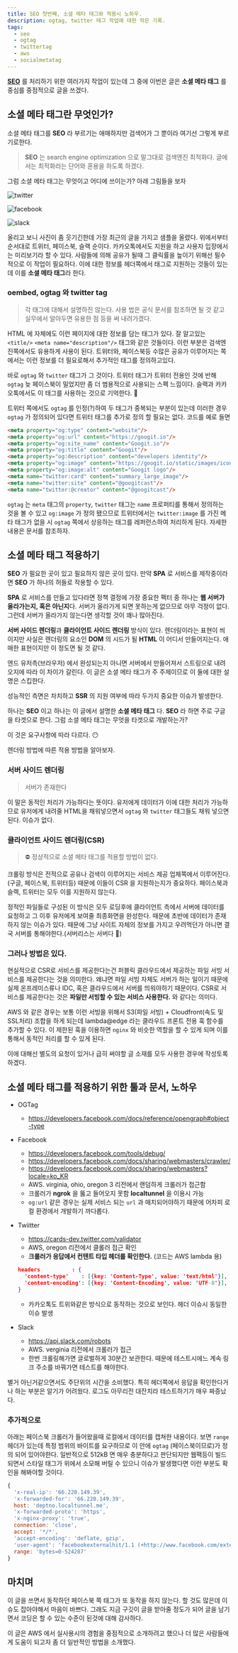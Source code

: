 ```yaml
---
title: SEO 첫번째, 소셜 메타 태그와 적용시 노하우.
description: ogtag, twitter 태그 작업에 대한 작은 기록.
tags:
  - seo
  - ogtag
  - twittertag
  - aws
  - socialmetatag
---
```


**[SEO]()** 를 처리하기 위한 여러가지 작업이 있는데 그 중에 이번은 글은 **소셜 메타 태그** 를 중심를 중점적으로 글을 쓰겠다.

## 소셜 메타 태그란 무엇인가?

소셜 메타 태그를 **SEO** 라 부르기는 애매하지만 검색어가 그 뿐이라 여기선 그렇게 부르기로한다. 

> **SEO** 는 search engine optimization 으로 말그대로 검색엔진 최적화다. 글에서는 최적화라는 단어와 혼용을 하도록 하겠다.[]()

그럼 소셜 메타 태그는 무엇이고 어디에 쓰이는가? 아래 그림들을 보자

![twitter](assets/twitter.png)

![facebook](assets/facebook.png)

![slack](assets/slack.png)

올리고 보니 사진이 좀 웃기긴한데 가장 최근의 글을 가지고 샘플을 올렸다. 위에서부터 순서대로 트위터, 페이스북, 슬랙 순이다. 카카오톡에서도 지원을 하고 사용자 입장에서는 미리보기라 할 수 있다. 사람들에 의해 공유가 될때 그 클릭률을 높이기 위해선 필수적으로 이 작업이 필요하다. 이에 대한 정보를 헤더쪽에서 태그로 지원하는 것들이 있는데 이를 **소셜 메타 태그**라 한다.

### oembed, ogtag 와 twitter tag

> 각 태그에 대해서 설명하진 않는다. 사용 법은 공식 문서를 참조하면 될 것 같고 실무에서 알아두면 유용한 점 등을 써 내려가겠다.

HTML 에 자체에도 이런 페이지에 대한 정보를 담는 태그가 있다. 잘 알고있는 `<title/>` `<meta name="description"/>` 태그와 같은 것들이다. 이런 부분은 검색엔진쪽에서도 유용하게 사용이 된다. 트위터와, 페이스북등 수많은 공유가 이루어지는 쪽에서는 이런 정보를 더 필요로해서 추가적인 태그를 정의하고있다.

바로 `ogtag` 와 `twitter` 태그가 그 것이다. 트위터 태그가 트위터 전용인 것에 반해 `ogtag` 늦 페이스북이 밀었지만 좀 더 범용적으로 사용되는 스펙 느낌이다. 슬랙과 카카오톡에서도 이 태그를 사용하는 것으로 기억한다. 🤖

트위터 쪽에서도 `ogtag` 를 인정(?)하여 두 태그가 중복되는 부분이 있는데 이러한 경우 `ogtag` 가 정의되어 있다면 트위터 태그를 추가로 정의 할 필요는 없다. 코드를 예로 들면

```html
<meta property="og:type" content="website"/>
<meta property="og:url" content="https://googit.io"/>
<meta property="og:site_name" content="Googit.io"/>
<meta property="og:title" content="Googit"/>
<meta property="og:description" content="developers identity"/>
<meta property="og:image" content="https://googit.io/static/images/icon/512-googit.png"/>
<meta property="og:image:alt" content="Googit logo"/>
<meta name="twitter:card" content="summary_large_image"/>
<meta name="twitter:site" content="@googitcast"/>
<meta name="twitter:@creator" content="@googitcast"/>
```

`ogtag` 는 `meta` 태그의  `property`, `twitter` 태그는 `name` 프로퍼티를 통해서 정의하는 것을 볼 수 있고 `og:image` 가 정의 됐으므로 트위터에서는 `twitter:image` 를 가진 메타 태그가 없을 시 `ogtag` 쪽에서 상응하는 태그를 레퍼런스하여 처리하게 된다. 자세한 내용은 문서를 참조하자.

## 소셜 메타 태그 적용하기

**SEO** 가 필요한 곳이 있고 필요하지 않은 곳이 있다. 만약 **SPA** 로 서비스를 제작중이라면 **SEO** 가 하나의 허들로 작용할 수 있다.

**SPA** 로 서비스를 만들고 있다라면 정책 결정에 가장 중요한 팩터 중 하나는 **웹 서버가 올라가는지, 혹은 아닌지**다. 서버가 올라가게 되면 못하는게 없으므로 아무 걱정이 없다. 그런데 서버가 올라가지 않는다면 생각할 것이 꽤나 많아진다.

**서버 사이드 렌더링**과 **클라이언트 사이드 렌더링** 방식이 있다. 렌더링이라는 표현이 씌이지만 사실은 렌더링의 요소인 **DOM** 의 시드가 될 **HTML** 이 어디서 만들어지는다. 애매한 표현이지만 이 정도면 될 것 같다.

엔드 유저측(브라우저) 에서 완성되는지 아니면 서버에서 만들어져서 스트링으로 내려오지에 따라 이 차이가 갈린다.  이 글은 소셜 메타 태그가 주 주제이므로 이 둘에 대한 설명은 스킵한다.

성능적인 측면은 차치하고 **SSR** 의 지원 여부에 따라 두가지 중요한 이슈가 발생한다.

하나는 **SEO** 이고 하나는 이 글에서 설명한 **소셜 메타 태그** 다. **SEO** 라 하면 주로 구글을 타겟으로 한다. 그럼 소셜 메타 태그는 무엇을 타겟으로 개발하는가?

이 것은 요구사항에 따라 다르다. 😶

렌더링 방법에 따른 적용 방법을 알아보자.

### 서버 사이드 렌더링

> 서버가 존재한다

이 말은 동적인 처리가 가능하다는 뜻이다. 유저에게 데이터가 이에 대한 처리가 가능하므로 유저에게 내려줄 HTML을 채워넣으면서 `ogtag` 와 `twitter` 태그들도 채워 넣으면된다. 이슈가 없다.

### 클라이언트 사이드 렌더링(CSR)

> ⛔️ 정상적으로 소셜 메타 태그를 적용할 방법이 없다.

크롤링 방식은 전적으로 공유나 검색이 이루어지는 서비스 제공 업체쪽에서 이루어진다.(구글, 페이스북, 트위터등) 때문에 이들이 CSR 을 지원하는지가 중요하다. 페이스북과 슬랙, 트위터는 모두 이를 지원하지 않는다.

정적인 파일들로 구성된 이 방식은 모두 로딩후에 클라이언트 측에서 서버에 데이터를 요청하고 그 이후 유저에게 보여줄 최종화면을 완성한다. 때문에 초반에 데이터가 존재 하지 않는 이슈가 있다. 때문에 그냥 사이트 자체의 정보를 가지고 우려먹던가 아니면 결국 서버를 통해야한다.(서버리스는 서버다 💬)

### 그러나 방법은 있다.

현실적으로 CSR로 서비스를 제공한다는건 퍼블릭 클라우드에서 제공하는 파일 서빙 서비스를 제공한다는 것을 의미한다. 왜냐면 파일 서빙 자체도 서버가 하는 일이기 때문에 실제 온프레미스류나 IDC, 혹은 클라우드에서 서버를 띄워야하기 때문이다. CSR로 서비스를 제공한다는 것은 **파일만 서빙할 수 있는 서비스 사용한다.** 와 같다는 의미다.

AWS 와 같은 경우는 보통 이런 서빙을 위해서 S3(파일 서빙) + Cloudfront(속도 및 SSL처리) 조합을 하게 되는데 lambda@edge 라는 클라우드 프론트 전용 훅 함수를 추가할 수 있다. 이 제한된 훅을 이용하면 `nginx` 와 비슷한 역할을 할 수 있게 되며 이를 통해서 동적인 처리를 할 수 있게 된다.

이에 대해선 별도의 요청이 있거나 급히 써야할 글 소재를 모두 사용한 경우에 작성토록 하겠다.

## 소셜 메타 태그를 적용하기 위한 툴과 문서, 노하우



- OGTag

  - https://developers.facebook.com/docs/reference/opengraph#object-type

- Facebook

  - https://developers.facebook.com/tools/debug/
  - https://developers.facebook.com/docs/sharing/webmasters/crawler/
  - https://developers.facebook.com/docs/sharing/webmasters?locale=ko_KR
  - AWS. virginia, ohio, oregon 3 리전에서 랜덤하게 크롤러가 접근함
  - 크롤러가 **ngrok** 을 뚫고 들어오지 못함 **localtunnel** 을 이용시 가능
  - `og:url` 같은 경우는 실제 서비스 되는 `url` 과 매치되어야하기 때문에 어차피 로컬 환경에서 개발하기 까다롭다.

- Twiitter

  - https://cards-dev.twitter.com/validator
  - AWS, oregon 리전에서 클롤러 접근 확인
  - **크롤러가 응답에서 컨텐트 타입 헤더를 확인한다.** (코드는 AWS lambda 용)

  ```json
  headers          : {
    'content-type'    : [{key: 'Content-Type', value: 'text/html'}],
    'content-encoding': [{key: 'Content-Encoding', value: 'UTF-8'}],
  }
  ```

  - 카카오톡도 트위와같은 방식으로 동작하는 것으로 보인다. 헤더 이슈시 동일한 이슈 발생

- Slack

  - https://api.slack.com/robots
  - AWS. verginia 리전에서 크롤러가 접근
  - 한번 크롤링해가면 글로벌하게 30분간 보관한다. 때문에 테스트시에느 계속 링크 주소를 바꿔가면 테스트를 해야한다.

별거 아닌거같으면서도 주단위의 시간을 소비했다. 특히 헤더쪽에서 응답을 확인한다거나 하는 부분은 알기가 어려웠다. 로그도 아무리전 대잔치라 테스트하기가 매우 짜증났다.

### 추가적으로

아래는 페이스북 크롤러가 들어왔을때 로컬에서 데이터를 캡쳐한 내용이다. 보면 `range` 헤더가 있는데 특정 범위의 바이트를 요구하므로 이 안에 `ogtag` (페이스북이므로)가 정의 되어 있어야한다. 일반적으로 512kB 면 매우 충분하다고 판단되지만 웹팩등이 빌드되면서 스타일 태그가 위에서 소모해 버릴 수 있으니 이슈가 발생했다면 이런 부분도 확인을 해봐야할 것이다.

```javascript
{
  'x-real-ip': '66.220.149.39',
  'x-forwarded-for': '66.220.149.39',
  host: 'deptno.localtunnel.me',
  'x-forwarded-proto': 'https',
  'x-nginx-proxy': 'true',
  connection: 'close',
  accept: '*/*',
  'accept-encoding': 'deflate, gzip',
  'user-agent': 'facebookexternalhit/1.1 (+http://www.facebook.com/externalhit_uatext.php)',
  range: 'bytes=0-524287'
}
```

## 마치며

이 글을 쓰면서 동작하던 페이스북 쪽 태그가 또 동작을 하지 않는다. 할 것도 많은데 이슈도 잡아야해서 마음이 바쁘다. 그래도 지금 구깃이 글을 받아줄 정도가 되어 글을 남기면서 코딩은 할 수 있는 수준이 된것에 대해 감사하다.

이 글은 AWS 에서 실사용시의 경험을 중점적으로 소개하려고 했으나 더 많은 사람들에게 도움이 되고자 좀 더 일반적인 방법을 소개했다.